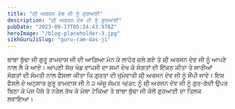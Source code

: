 ```yaml
---
title: "ਸ਼ੀ੍ ਅਰਜਨ ਦੇਵ ਜੀ ਨੂੰ ਗੁਰਆਈ"
description: "ਸ਼ੀ੍ ਅਰਜਨ ਦੇਵ ਜੀ ਨੂੰ ਗੁਰਆਈ"
pubDate: "2023-09-17T05:24:43.978Z"
heroImage: "/blog-placeholder-3.jpg"
sikhGuruJiSlug: "guru-ram-das-ji"
---
```


ਬਾਬਾ ਬੁੱਢਾ ਜੀ ਗੁਰੂ ਰਾਮਦਾਸ ਜੀ ਦੀ ਆਗਿਆ ਮੰਨ ਕੇ ਲਾਹੋਰ ਚਲੇ ਗਏ ਤੇ ਸ਼ੀ੍ ਅਰਜਨ ਦੇਵ ਜੀ ਨੂੰ ਆਪਣੇ ਨਾਲ ਲੈ ਕੇ ਆਏ।
ਆਪਣੀ ਸੱਚ ਖੰਡ ਵਾਪਸੀ ਦਾ ਸਮਾਂ ਦੇਖ ਕੇ ਸੰਗਤਾਂ ਦੀ ਇੱਕਠ ਕੀਤਾ ਤੇ ਸਾਰੀਆਂ ਸੰਗਤਾਂ ਦੀ ਸੰਮਤੀ ਨਾਲ ਫੈਸਲਾ ਕੀਤਾ ਕਿ ਗੁਰਤਾ ਦੀ ਜੁਂਮੇਵਾਰੀ ਸ਼ੀ੍ ਅਰਜਨ ਦੇਵ ਜੀ ਨੂੰ ਸੌਂਪੀ ਜਾਵੇ।
ਇਸ ਫੈਸਲੇ ਦੇ ਅਨੁਸਾਰ ਗੁਰੂ ਰਾਮਦਾਸ ਜੀ ਨੇ ੨ ਅੱਸੂ ਸੰਮਤ ੧੬੩੮ ਨੂੰ ਸ਼ੀ੍ ਅਰਜਨ ਦੇਵ ਜੀ ਨੂੰ ਗੁਰ-ਗੱਦੀ ਉਪਰ ਬਿਠਾ ਕੇ ਪੰਜ ਪੈਸੇ ਤੇ ਨਰੇਲ ਰੱਖ ਕੇ ਮੱਥਾ ਟੇਕਿਆ ਤੇ ਬਾਬਾ ਬੁੱਢਾ ਜੀ ਕੋਲੋਂ ਗੁਰਆਈ ਦਾ ਤਿਲਕ ਲਵਾਇਆ।
